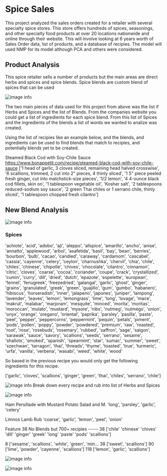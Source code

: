 # Spice Sales
This project  analyzed the sales orders created for a retailer with several specialty spice stores. This store offers hundreds of spices, seasonings, and other specialty food products at over 20 locations nationwide and online through their website. This will involve looking at 6 years worth of Sales Order data, list of products, and a database of recipies.   The model will used NMP for its model although PCA and others were considered.   

## Product Analysis

This spice retailer sells a number of products but the main areas are direct herbs and spices and spice blends.  Spice blends are custom blend of spices that can be used 

![image info](images/Products.png)

The two main pieces of data used for this project from above was the list if Herbs and Spices and the list of Blends.  From the companies website you could get a list of ingredients for each spice blend.   From this list of Spices and the ingredients of the blends a list of words we wanted to analize was created.   

Using the list of recipies like an example below, and the blends, and ingredients can be used to find blends that match to recipies, and potentially blends yet to be created.  

Steamed Black Cod with Soy-Chile Sauce
https://www.bonappetit.com/recipe/steamed-black-cod-with-soy-chile-sauce
[\'1 head of garlic, 3 cloves sliced, remaining head halved crosswise\', \'6 scallions, trimmed, 2 cut into 2" pieces, 4 thinly sliced\', \'1 5" piece peeled fresh ginger, cut into matchstick-size pieces\', \'1/2 lemon\', \'4 4-ounce black cod fillets, skin on\', \'1 tablespoon vegetable oil\', \'Kosher salt\', \'2 tablespoons reduced-sodium soy sauce\', \'2 green Thai chiles or 1 serrano chile, thinly sliced\', \'1 tablespoon chopped fresh cilantro\']


## New Blend Analysis

![image info](images/WH.png)

### Spices

'achiote', 'acid', 'adobo', 'aji', 'aleppo', 'allspice',
       'amarillo', 'ancho', 'anise', 'annatto', 'applewood', 'arbol',
       'asafetida', 'basil', 'bay', 'bean', 'berries', 'bourbon', 'bulb',
       'cacao', 'candied', 'caraway', 'cardamom', 'cascabel', 'cassia',
       'cayenne', 'celery', 'ceylon', 'charnushka', 'chervil', 'chia',
       'chile', 'chiles', 'chinese', 'chipotle', 'chives', 'chocolate',
       'cilantro', 'cinnamon', 'citric', 'cloves', 'coarse', 'cocoa',
       'coriander', 'coupe', 'crack', 'crystallized', 'cumin', 'curry',
       'dill', 'dried', 'dutch', 'epazote', 'espelette', 'european',
       'fennel', 'fenugreek', 'freezedried', 'galangal', 'garlic',
       'ghost', 'ginger', 'grains', 'granulated', 'greek', 'green',
       'guajillo', 'gum', 'gumbo', 'habanero', 'hibiscus', 'horseradish',
       'inner', 'jalapeno', 'japones', 'juniper', 'lampong', 'lavender',
       'leaves', 'lemon', 'lemongrass', 'lime', 'long', 'lovage', 'mace',
       'makrut', 'malabar', 'marjoram', 'mesquite', 'minced', 'morita',
       'moritas', 'moroccan', 'mulato', 'mustard', 'mysore', 
       'nibs', 'nutmeg', 'nutmegs', 'onion', 'onyx', 'orange', 'oregano',
       'oriental', 'paprika', 'parsley', 'pasilla', 'paste', 'peel',
       'pepper', 'peppercorns', 'peppermint', 'pequin', 'petals',
       'piment', 'pods', 'pollen', 'poppy', 'powder', 'powdered',
       'premium', 'raw', 'roasted', 'root', 'rose', 'rosebuds',
       'rosemary', 'rubbed', 'saffron', 'sage', 'saigon', 'sarawak',
       'sauce', 'savory', 'scallions', 'seeds', 'serrano', 'sesame',
       'shallots', 'smoked', 'spanish', 'spearmint', 'star', 'sumac',
       'summer', 'sweet', 'szechwan', 'tarragon', 'thai', 'threads',
       'thyme', 'toasted', 'true', 'turmeric', 'urfa', 'vanilla',
       'verbena', 'wasabi', 'weed', 'white', 'wood'

So based in the previous recipe you would only get the following ingredients for this recipe.

['garlic', 'cloves', 'scallions', 'ginger', 'green', 'thai', 'chiles', 'serrano', 'chile']
       
![image info](images/FeaturestoSpices.png)
Break down every recipe and rub into list of Herbs and Spices

![image info](images/Freeze.png)

Ham Persillade with Mustard Potato Salad and M.     'long', 'parsley', 'garlic', 'celery'

Limnos Lamb Rub                                     'coarse', 'garlic', 'lemon', 'peel', 'onion'


Feature 38 No Blends but 700+ recipies
----- 38
['chile' 'chinese' 'chives' 'dill' 'ginger' 'greek' 'long' 'paste' 'pods' 'scallions']

8      ['sesame', 'scallions', 'white', 'green', 'min...
38                                ['sweet', 'scallions']
90            ['lime', 'powder', 'cayenne', 'scallions']
118                     ['lemon', 'garlic', 'scallions']



![image info](images/Reconstruction60.png)

![image info](images/Features.png)

